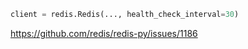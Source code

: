 ```python
client = redis.Redis(..., health_check_interval=30)
```

https://github.com/redis/redis-py/issues/1186